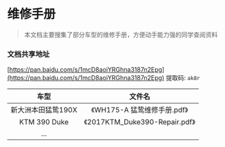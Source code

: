 # 维修手册

> 本文档主要搜集了部分车型的维修手册，方便动手能力强的同学查阅资料

### 文档共享地址

[https://pan.baidu.com/s/1mcD8aoiYRGhna3187n2Epg](https://pan.baidu.com/s/1mcD8aoiYRGhna3187n2Epg) 提取码: `ak8r`



|        车型        |             文件名             |
| :----------------: | :----------------------------: |
| 新大洲本田猛鸷190X |  《WH175-A 猛鸷维修手册.pdf》  |
|    KTM 390 Duke    | 《2017KTM_Duke390-Repair.pdf》 |
|        ...         |                                |